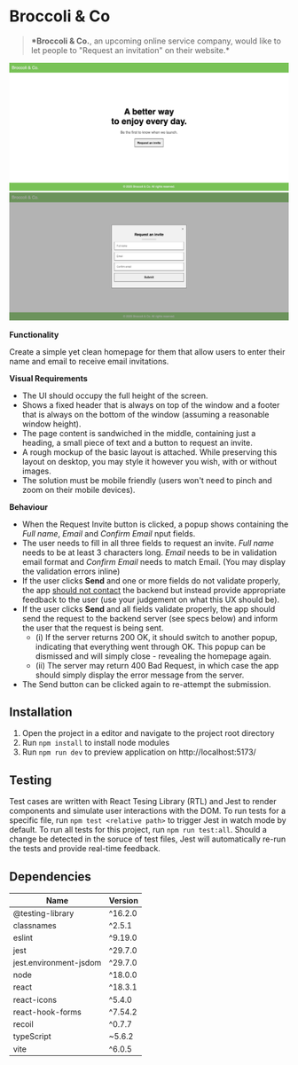 # Broccoli & Co

> **\*Broccoli & Co.**, an upcoming online service company, would like to let people to "Request an invitation" on their website.\*

![preview_1](public/preview_1.png)
![preview_2](public/preview_2.png)

**Functionality**

Create a simple yet clean homepage for them that allow users to enter their name and email to receive email invitations.

**Visual Requirements**

- The UI should occupy the full height of the screen.
- Shows a fixed header that is always on top of the window and a footer that is always on the bottom of the window (assuming a reasonable window height).
- The page content is sandwiched in the middle, containing just a heading, a small piece of text and a button to request an invite.
- A rough mockup of the basic layout is attached. While preserving this layout on desktop, you may style it however you wish, with or without images.
- The solution must be mobile friendly (users won't need to pinch and zoom on their mobile devices).

**Behaviour**

- When the Request Invite button is clicked, a popup shows containing the _Full name_, _Email_ and _Confirm Email_ nput fields.
- The user needs to fill in all three fields to request an invite. _Full name_ needs to be at least 3 characters long. _Email_ needs to be in validation email format and _Confirm Email_ needs to match Email. (You may display the validation errors inline)
- If the user clicks **Send** and one or more fields do not validate properly, the app <u>should not contact</u> the backend but instead provide appropriate feedback to the user (use your judgement on what this UX should be).
- If the user clicks **Send** and all fields validate properly, the app should send the request to the backend server (see specs below) and inform the user that the request is being sent.
  - (i) If the server returns 200 OK, it should switch to another popup, indicating that everything went through OK. This popup can be dismissed
    and will simply close - revealing the homepage again.
  - (ii) The server may return 400 Bad Request, in which case the app should simply display the error message from the server.
- The Send button can be clicked again to re-attempt the submission.

## Installation

1. Open the project in a editor and navigate to the project root directory
2. Run `npm install` to install node modules
3. Run `npm run dev` to preview application on http://localhost:5173/

## Testing

Test cases are written with React Tesing Library (RTL) and Jest to render components and simulate user interactions with the DOM. To run tests for a specific file, run `npm test <relative path>` to trigger Jest in watch mode by default. To run all tests for this project, run `npm run test:all`. Should a change be detected in the soruce of test files, Jest will automatically re-run the tests and provide real-time feedback.

## Dependencies

| Name                   | Version |
| ---------------------- | ------- |
| @testing-library       | ^16.2.0 |
| classnames             | ^2.5.1  |
| eslint                 | ^9.19.0 |
| jest                   | ^29.7.0 |
| jest.environment-jsdom | ^29.7.0 |
| node                   | ^18.0.0 |
| react                  | ^18.3.1 |
| react-icons            | ^5.4.0  |
| react-hook-forms       | ^7.54.2 |
| recoil                 | ^0.7.7  |
| typeScript             | ~5.6.2  |
| vite                   | ^6.0.5  |
